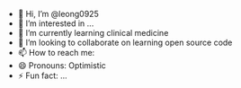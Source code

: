 - 👋 Hi, I’m @leong0925
- 👀 I’m interested in ...
- 🌱 I’m currently learning clinical medicine
- 💞️ I’m looking to collaborate on learning open source code
- 📫 How to reach me: 
- 😄 Pronouns: Optimistic
- ⚡ Fun fact: ...

<!---
leong0925/leong0925 is a ✨ special ✨ repository because its `README.md` (this file) appears on your GitHub profile.
You can click the Preview link to take a look at your changes.
--->

